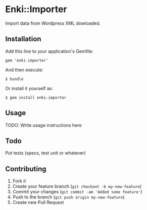 # Enki::Importer

Import data from Wordpress XML dowloaded.

## Installation

Add this line to your application's Gemfile:

    gem 'enki-importer'

And then execute:

    $ bundle

Or install it yourself as:

    $ gem install enki-importer

## Usage

TODO: Write usage instructions here

## Todo

Put tests (specs, test unit or whatever)

## Contributing

1. Fork it
2. Create your feature branch (`git checkout -b my-new-feature`)
3. Commit your changes (`git commit -am 'Added some feature'`)
4. Push to the branch (`git push origin my-new-feature`)
5. Create new Pull Request
